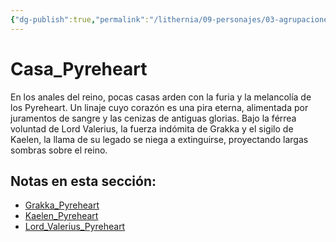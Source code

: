 ```yaml
---
{"dg-publish":true,"permalink":"/lithernia/09-personajes/03-agrupaciones/casa-pyreheart/home/"}
---
```


# Casa_Pyreheart

En los anales del reino, pocas casas arden con la furia y la melancolía de los Pyreheart. Un linaje cuyo corazón es una pira eterna, alimentada por juramentos de sangre y las cenizas de antiguas glorias. Bajo la férrea voluntad de Lord Valerius, la fuerza indómita de Grakka y el sigilo de Kaelen, la llama de su legado se niega a extinguirse, proyectando largas sombras sobre el reino.

## Notas en esta sección:
- [Grakka_Pyreheart](./Grakka_Pyreheart.md)
- [Kaelen_Pyreheart](./Kaelen_Pyreheart.md)
- [Lord_Valerius_Pyreheart](./Lord_Valerius_Pyreheart.md)

